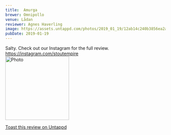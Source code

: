 ```yaml
---
title:  Amurga
brewer: Omnipollo
venue: Lådan
reviewer: Agnes Haverling
image: https://assets.untappd.com/photos/2019_01_19/12ab14c240b3856ea2a50f4363566ad2_200x200.jpeg
pubDate: 2019-01-19
---
```


Salty. Check out our Instagram for the full review. https://instagram.com/stoutempire
						  <br />
						  <img height="200" width="200" src="https://assets.untappd.com/photos/2019_01_19/12ab14c240b3856ea2a50f4363566ad2_200x200.jpeg" alt="Photo">         
						
[Toast this review on Untappd](https://untappd.com/user/StoutEmpire/checkin/702536456)

